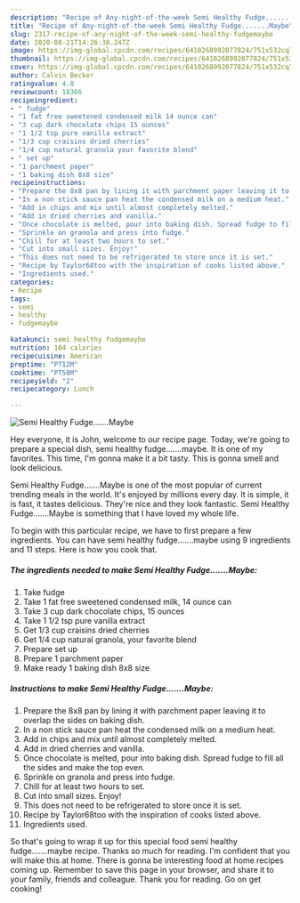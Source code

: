 ```yaml
---
description: "Recipe of Any-night-of-the-week Semi Healthy Fudge.......Maybe"
title: "Recipe of Any-night-of-the-week Semi Healthy Fudge.......Maybe"
slug: 2317-recipe-of-any-night-of-the-week-semi-healthy-fudgemaybe
date: 2020-08-21T14:26:38.247Z
image: https://img-global.cpcdn.com/recipes/6410268992077824/751x532cq70/semi-healthy-fudgemaybe-recipe-main-photo.jpg
thumbnail: https://img-global.cpcdn.com/recipes/6410268992077824/751x532cq70/semi-healthy-fudgemaybe-recipe-main-photo.jpg
cover: https://img-global.cpcdn.com/recipes/6410268992077824/751x532cq70/semi-healthy-fudgemaybe-recipe-main-photo.jpg
author: Calvin Becker
ratingvalue: 4.8
reviewcount: 18366
recipeingredient:
- " fudge"
- "1 fat free sweetened condensed milk 14 ounce can"
- "3 cup dark chocolate chips 15 ounces"
- "1 1/2 tsp pure vanilla extract"
- "1/3 cup craisins dried cherries"
- "1/4 cup natural granola your favorite blend"
- " set up"
- "1 parchment paper"
- "1 baking dish 8x8 size"
recipeinstructions:
- "Prepare the 8x8 pan by lining it with parchment paper leaving it to overlap the sides on baking dish."
- "In a non stick sauce pan heat the condensed milk on a medium heat."
- "Add in chips and mix until almost completely melted."
- "Add in dried cherries and vanilla."
- "Once chocolate is melted, pour into baking dish. Spread fudge to fill all the sides and make the top even."
- "Sprinkle on granola and press into fudge."
- "Chill for at least two hours to set."
- "Cut into small sizes. Enjoy!"
- "This does not need to be refrigerated to store once it is set."
- "Recipe by Taylor68too with the inspiration of cooks listed above."
- "Ingredients used."
categories:
- Recipe
tags:
- semi
- healthy
- fudgemaybe

katakunci: semi healthy fudgemaybe 
nutrition: 104 calories
recipecuisine: American
preptime: "PT12M"
cooktime: "PT58M"
recipeyield: "2"
recipecategory: Lunch

---
```



![Semi Healthy Fudge.......Maybe](https://img-global.cpcdn.com/recipes/6410268992077824/751x532cq70/semi-healthy-fudgemaybe-recipe-main-photo.jpg)

Hey everyone, it is John, welcome to our recipe page. Today, we're going to prepare a special dish, semi healthy fudge.......maybe. It is one of my favorites. This time, I'm gonna make it a bit tasty. This is gonna smell and look delicious.



Semi Healthy Fudge.......Maybe is one of the most popular of current trending meals in the world. It's enjoyed by millions every day. It is simple, it is fast, it tastes delicious. They're nice and they look fantastic. Semi Healthy Fudge.......Maybe is something that I have loved my whole life.


To begin with this particular recipe, we have to first prepare a few ingredients. You can have semi healthy fudge.......maybe using 9 ingredients and 11 steps. Here is how you cook that.

<!--inarticleads1-->

##### The ingredients needed to make Semi Healthy Fudge.......Maybe:

1. Take  fudge
1. Take 1 fat free sweetened condensed milk, 14 ounce can
1. Take 3 cup dark chocolate chips, 15 ounces
1. Take 1 1/2 tsp pure vanilla extract
1. Get 1/3 cup craisins dried cherries
1. Get 1/4 cup natural granola, your favorite blend
1. Prepare  set up
1. Prepare 1 parchment paper
1. Make ready 1 baking dish 8x8 size




<!--inarticleads2-->

##### Instructions to make Semi Healthy Fudge.......Maybe:

1. Prepare the 8x8 pan by lining it with parchment paper leaving it to overlap the sides on baking dish.
1. In a non stick sauce pan heat the condensed milk on a medium heat.
1. Add in chips and mix until almost completely melted.
1. Add in dried cherries and vanilla.
1. Once chocolate is melted, pour into baking dish. Spread fudge to fill all the sides and make the top even.
1. Sprinkle on granola and press into fudge.
1. Chill for at least two hours to set.
1. Cut into small sizes. Enjoy!
1. This does not need to be refrigerated to store once it is set.
1. Recipe by Taylor68too with the inspiration of cooks listed above.
1. Ingredients used.




So that's going to wrap it up for this special food semi healthy fudge.......maybe recipe. Thanks so much for reading. I'm confident that you will make this at home. There is gonna be interesting food at home recipes coming up. Remember to save this page in your browser, and share it to your family, friends and colleague. Thank you for reading. Go on get cooking!
